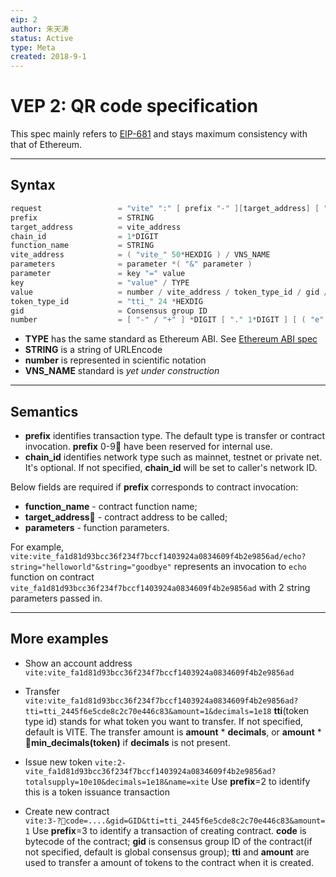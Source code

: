 ```yaml
---
eip: 2
author: 朱天涛
status: Active
type: Meta
created: 2018-9-1
---
```


# VEP 2: QR code specification

This spec mainly refers to [EIP-681](https://eips.ethereum.org/EIPS/eip-681) and stays maximum consistency with that of Ethereum.
***
## Syntax
```c++
request                 = "vite" ":" [ prefix "-" ][target_address] [ "@" chain_id ] [ "/" function_name ] [ "?" parameters ]
prefix                  = STRING
target_address          = vite_address
chain_id                = 1*DIGIT
function_name           = STRING
vite_address            = ( "vite_" 50*HEXDIG ) / VNS_NAME
parameters              = parameter *( "&" parameter )
parameter               = key "=" value
key                     = "value" / TYPE
value                   = number / vite_address / token_type_id / gid / STRING  
token_type_id           = "tti_" 24 *HEXDIG
gid                     = Consensus group ID
number                  = [ "-" / "+" ] *DIGIT [ "." 1*DIGIT ] [ ( "e" / "E" ) [ 1*DIGIT ] [ "+" UNIT ]
```

* **TYPE** has the same standard as Ethereum ABI. See [Ethereum ABI spec](https://solidity.readthedocs.io/en/develop/abi-spec.html)
* **STRING** is a string of URLEncode
* **number** is represented in scientific notation
* **VNS_NAME** standard is *yet under construction*
***
## Semantics

* **prefix** identifies transaction type. The default type is transfer or contract invocation. **prefix** 0-9 have been reserved for internal use.
* **chain_id** identifies network type such as mainnet, testnet or private net. It's optional. If not specified, **chain_id** will be set to caller's network ID.

Below fields are required if **prefix** corresponds to contract invocation:
* **function_name** - contract function name;
* **target_address** - contract address to be called;
* **parameters** - function parameters. 

For example, `vite:vite_fa1d81d93bcc36f234f7bccf1403924a0834609f4b2e9856ad/echo?string="helloworld"&string="goodbye"`
represents an invocation to `echo` function on contract `vite_fa1d81d93bcc36f234f7bccf1403924a0834609f4b2e9856ad` with 2 string parameters passed in. 
***
## More examples
* Show an account address
`vite:vite_fa1d81d93bcc36f234f7bccf1403924a0834609f4b2e9856ad`

* Transfer
`vite:vite_fa1d81d93bcc36f234f7bccf1403924a0834609f4b2e9856ad?tti=tti_2445f6e5cde8c2c70e446c83&amount=1&decimals=1e18`
**tti**(token type id) stands for what token you want to transfer. If not specified, default is VITE. The transfer amount is **amount** * **decimals**, or **amount** * **min_decimals(token)** if **decimals** is not present. 

* Issue new token
`vite:2-vite_fa1d81d93bcc36f234f7bccf1403924a0834609f4b2e9856ad?totalsupply=10e10&decimals=1e18&name=xite`
Use **prefix**=2 to identify this is a token issuance transaction

* Create new contract
`vite:3-?code=....&gid=GID&tti=tti_2445f6e5cde8c2c70e446c83&amount=1`
Use **prefix**=3 to identify a transaction of creating contract. **code** is bytecode of the contract; **gid** is consensus group ID of the contract(if not specified, default is global consensus group); **tti** and **amount** are used to transfer a amount of tokens to the contract when it is created. 


